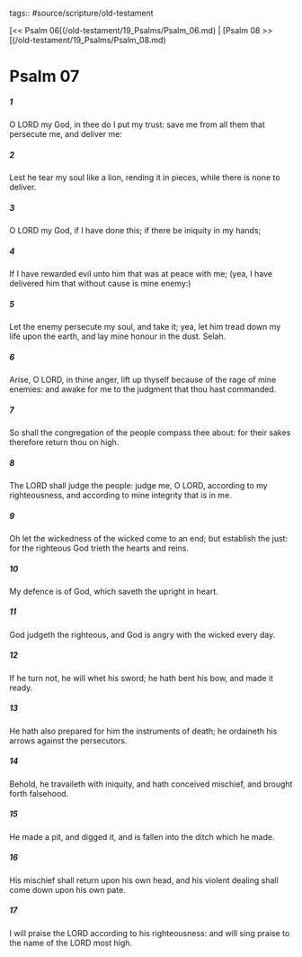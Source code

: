 tags:: #source/scripture/old-testament

[<< Psalm 06[(/old-testament/19_Psalms/Psalm_06.md) | [Psalm 08 >>[(/old-testament/19_Psalms/Psalm_08.md)

# Psalm 07

##### 1

O LORD my God, in thee do I put my trust: save me from all them that persecute me, and deliver me:

##### 2

Lest he tear my soul like a lion, rending it in pieces, while there is none to deliver.

##### 3

O LORD my God, if I have done this; if there be iniquity in my hands;

##### 4

If I have rewarded evil unto him that was at peace with me; (yea, I have delivered him that without cause is mine enemy:)

##### 5

Let the enemy persecute my soul, and take it; yea, let him tread down my life upon the earth, and lay mine honour in the dust. Selah.

##### 6

Arise, O LORD, in thine anger, lift up thyself because of the rage of mine enemies: and awake for me to the judgment that thou hast commanded.

##### 7

So shall the congregation of the people compass thee about: for their sakes therefore return thou on high.

##### 8

The LORD shall judge the people: judge me, O LORD, according to my righteousness, and according to mine integrity that is in me.

##### 9

Oh let the wickedness of the wicked come to an end; but establish the just: for the righteous God trieth the hearts and reins.

##### 10

My defence is of God, which saveth the upright in heart.

##### 11

God judgeth the righteous, and God is angry with the wicked every day.

##### 12

If he turn not, he will whet his sword; he hath bent his bow, and made it ready.

##### 13

He hath also prepared for him the instruments of death; he ordaineth his arrows against the persecutors.

##### 14

Behold, he travaileth with iniquity, and hath conceived mischief, and brought forth falsehood.

##### 15

He made a pit, and digged it, and is fallen into the ditch which he made.

##### 16

His mischief shall return upon his own head, and his violent dealing shall come down upon his own pate.

##### 17

I will praise the LORD according to his righteousness: and will sing praise to the name of the LORD most high.
